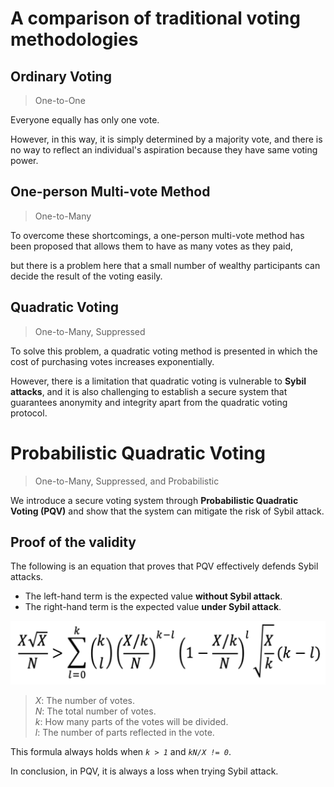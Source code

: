 # A comparison of traditional voting methodologies

## Ordinary Voting

> One-to-One

Everyone equally has only one vote.

However, in this way, it is simply determined by a majority vote, and there is no way to reflect an individual's aspiration because they have same voting power.

## One-person Multi-vote Method

> One-to-Many

To overcome these shortcomings, a one-person multi-vote method has been proposed that allows them to have as many votes as they paid,

but there is a problem here that a small number of wealthy participants can decide the result of the voting easily.

## Quadratic Voting

> One-to-Many, Suppressed

To solve this problem, a quadratic voting method is presented in which the cost of purchasing votes increases exponentially.

However, there is a limitation that quadratic voting is vulnerable to **Sybil attacks**, and it is also challenging to establish a secure system that guarantees anonymity and integrity apart from the quadratic voting protocol.

# Probabilistic Quadratic Voting

> One-to-Many, Suppressed, and Probabilistic

We introduce a secure voting system through **Probabilistic Quadratic Voting (PQV)** and show that the system can mitigate the risk of Sybil attack.


## Proof of the validity

The following is an equation that proves that PQV effectively defends Sybil attacks.

* The left-hand term is the expected value **without Sybil attack**.
* The right-hand term is the expected value **under Sybil attack**.

![](./images/PQV_Math.png)

> *X*: The number of votes.\
> *N*: The total number of votes.\
> *k*: How many parts of the votes will be divided.\
> *l*: The number of parts reflected in the vote.

This formula always holds when *```k > 1```* and *```kN/X != 0```*.

In conclusion, in PQV, it is always a loss when trying Sybil attack.
